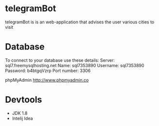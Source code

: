 # telegramBot
telegramBot is  is an web-application that advises the user various cities to visit
# Database
To connect to your database use these details:
Server: sql7.freemysqlhosting.net
Name: sql7353890
Username: sql7353890
Password: b4btgqVzrp
Port number: 3306

phpMyAdmin
 http://www.phpmyadmin.co
 
 # Devtools
 - JDK 1.8
 - Intelij Idea
